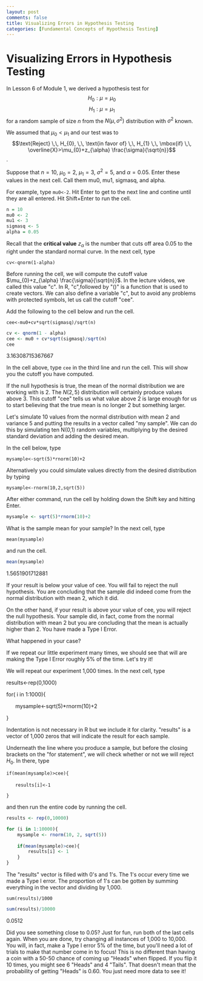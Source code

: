 ```yaml
---
layout: post
comments: false
title: Visualizing Errors in Hypothesis Testing
categories: [Fundamental Concepts of Hypothesis Testing]
---
```


# Visualizing Errors in Hypothesis Testing

In Lesson 6 of Module 1, we derived a hypothesis test for $$H_{0}: \mu = \mu_{0}$$ $$H_{1}: \mu = \mu_{1}$$ for a random sample of size $n$ from the $N(\mu,\sigma^{2})$ distribution with $\sigma^{2}$ known.

We assumed that $\mu_{0}< \mu_{1}$ and our test was to $$\text{Reject} \,\, H_{0}, \,\, \text{in favor of} \,\, H_{1} \,\, \mbox{if} \,\, \overline{X}>\mu_{0}+z_{\alpha} \frac{\sigma}{\sqrt{n}}$$.

Suppose that $n=10$, $\mu_{0}=2$, $\mu_{1}=3$, $\sigma^{2}=5$, and $\alpha=0.05$. Enter these values in the next cell. Call them mu0, mu1, sigmasq, and alpha.

For example, type `mu0<-2`. Hit Enter to get to the next line and contine until they are all entered. Hit Shift+Enter to run the cell.



```R
n = 10
mu0 <- 2
mu1 <- 3
sigmasq <- 5
alpha = 0.05
```

Recall that the <b>critical value</b> $z_{\alpha}$ is the number that cuts off area 0.05 to the right under the standard normal curve. In the next cell, type 

 `cv<-qnorm(1-alpha)`

Before running the cell, we will compute the cutoff value $\mu_{0}+z_{\alpha} \frac{\sigma}{\sqrt{n}}$. In the lecture videos, we called this value "c". In R, "c",followed by "()" is a function that is used to create vectors. We can also define a variable "c", but to avoid any problems with protected symbols, let us call the cutoff "cee".

Add the following to the cell below and run the cell.

`cee<-mu0+cv*sqrt(sigmasq)/sqrt(n)`


```R
cv <- qnorm(1 - alpha)
cee <- mu0 + cv*sqrt(sigmasq)/sqrt(n)
cee
```


3.16308715367667


In the cell above, type `cee` in the third line and run the cell. This will show you the cutoff you have computed.

If the null hypothesis is true, the mean of the normal distribution we are working with is $2$. The $N(2,5)$ distribution will certainly produce values above $3$. This cutoff "cee" tells us what value above $2$ is large enough for us to start believing that the true mean is no longer $2$ but something larger.

Let's simulate 10 values from the normal distribution with mean 2 and variance 5 and putting the results in a vector called "my sample". We can do this by simulating ten N(0,1) random variables, multiplying by the desired standard deviation and adding the desired mean. 

In the cell below, type

`mysample<-sqrt(5)*rnorm(10)+2`

Alternatively you could simulate values directly from the desired distribution by typing

`mysample<-rnorm(10,2,sqrt(5))`

After either command, run the cell by holding down the Shift key and hitting Enter.


```R
mysample <- sqrt(5)*rnorm(10)+2
```

What is the sample mean for your sample? In the next cell, type

`mean(mysample)`

and run the cell.


```R
mean(mysample)
```


1.5651901712881


If your result is below your value of cee. You will fail to reject the null hypothesis. You are concluding that the sample did indeed come from the normal distribution with mean $2$, which it did.

On the other hand, if your result is above your value of cee, you will reject the null hypothesis. Your sample did, in fact, come from the normal distribution with mean $2$ but you are concluding that the mean is actually higher than $2$. You have made a Type I Error.

What happened in your case?



If we repeat our little experiment many times, we should see that will are making the Type I Error roughly 5% of the time. Let's try it!

We will repeat our experiment 1,000 times. In the next cell, type

results<-rep(0,1000)

for( i in 1:1000){

&nbsp; &nbsp; &nbsp; mysample<-sqrt(5)*rnorm(10)+2

}

Indentation is not necessary in R but we include it for clarity. "results" is a vector of 1,000 zeros that will indicate the result for each sample.

Underneath the line where you produce a sample, but before the closing brackets on the "for statement", we will check whether or not we will reject $H_{0}$. In there, type

`if(mean(mysample)>cee){`

 &nbsp; &nbsp; &nbsp; `results[i]<-1`

`}`

and then run the entire code by running the cell.


```R
results <- rep(0,10000)

for (i in 1:10000){
    mysample <- rnorm(10, 2, sqrt(5))
    
    if(mean(mysample)>cee){
        results[i] <- 1
    }
}
```

The "results" vector is filled with 0's and 1's. The 1's occur every time we made a Type I error. The proportion of 1's can be gotten by summing everything in the vector and dividing by 1,000.

`sum(results)/1000`


```R
sum(results)/10000
```


0.0512


Did you see something close to 0.05? Just for fun, run both of the last cells again. When you are done, try changing all instances of 1,000 to 10,000. You will, in fact, make a Type I error 5% of the time, but you'll need a lot of trials to make that number come in to focus! This is no different than having a coin with a 50-50 chance of coming up "Heads" when flipped. If you flip it 10 times, you might see 6 "Heads" and 4 "Tails". That doesn't mean that the probability of getting "Heads" is $0.60$. You just need more data to see it!

